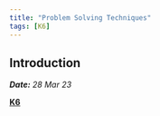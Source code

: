 ```yaml
---
title: "Problem Solving Techniques"
tags: [K6]
---
```

## Introduction

***Date:** 28 Mar 23*

 **[K6](/tags/k6)**
